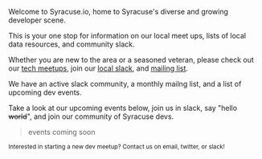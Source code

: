 Welcome to Syracuse.io, home to Syracuse's diverse and growing developer scene.  

This is your one stop for information on our local meet ups, lists of local data resources, and community slack.

Whether you are new to the area or a seasoned veteran, please check out our [tech meetups](/groups), join our [local slack](/community), and [mailing list](tinyletter.com/syracuseio). 

We have an active slack community, a monthly mailng list, and a
list of upcoming dev events.

Take a look at our upcoming events below, join us in slack, say
"hello ~~world~~", and join our community of Syracuse devs.


> events coming soon

<small>
Interested in starting a new dev meetup?  Contact us on email, twitter, or slack!
</small>